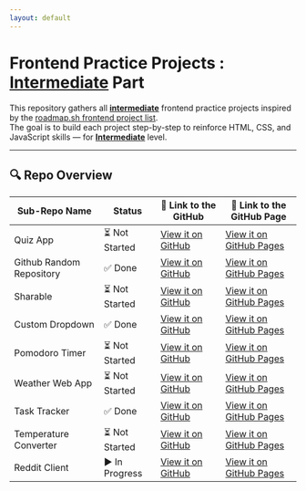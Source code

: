 ```yaml
---
layout: default
---
```

# Frontend Practice Projects : **<u>Intermediate</u>** Part

This repository gathers all **<u>intermediate</u>** frontend practice projects inspired by the [roadmap.sh frontend project list](https://roadmap.sh/frontend/projects).  
The goal is to build each project step-by-step to reinforce HTML, CSS, and JavaScript skills — for **<u>Intermediate</u>** level.

---

## 🔍 Repo Overview
<!-- START REPO OVERVIEW -->
| Sub-Repo Name | Status | 🔗 Link to the GitHub | 🔗 Link to the GitHub Page |
|---|---|---|---|
| Quiz App | ⏳ Not Started | [View it on GitHub](https://github.com/Kizz4/practice/tree/master/frontend_practice/intermediate_projects/quiz_app) | [View it on GitHub Pages](https://kizz4.github.io/practice/frontend_practice/intermediate_projects/quiz_app) |
| Github Random Repository | ✅ Done | [View it on GitHub](https://github.com/Kizz4/practice/tree/master/frontend_practice/intermediate_projects/github_random_repository) | [View it on GitHub Pages](https://kizz4.github.io/practice/frontend_practice/intermediate_projects/github_random_repository) |
| Sharable | ⏳ Not Started | [View it on GitHub](https://github.com/Kizz4/practice/tree/master/frontend_practice/intermediate_projects/sharable) | [View it on GitHub Pages](https://kizz4.github.io/practice/frontend_practice/intermediate_projects/sharable) |
| Custom Dropdown | ✅ Done | [View it on GitHub](https://github.com/Kizz4/practice/tree/master/frontend_practice/intermediate_projects/custom_dropdown) | [View it on GitHub Pages](https://kizz4.github.io/practice/frontend_practice/intermediate_projects/custom_dropdown) |
| Pomodoro Timer | ⏳ Not Started | [View it on GitHub](https://github.com/Kizz4/practice/tree/master/frontend_practice/intermediate_projects/pomodoro_timer) | [View it on GitHub Pages](https://kizz4.github.io/practice/frontend_practice/intermediate_projects/pomodoro_timer) |
| Weather Web App | ⏳ Not Started | [View it on GitHub](https://github.com/Kizz4/practice/tree/master/frontend_practice/intermediate_projects/weather_web_app) | [View it on GitHub Pages](https://kizz4.github.io/practice/frontend_practice/intermediate_projects/weather_web_app) |
| Task Tracker | ✅ Done | [View it on GitHub](https://github.com/Kizz4/practice/tree/master/frontend_practice/intermediate_projects/task_tracker) | [View it on GitHub Pages](https://kizz4.github.io/practice/frontend_practice/intermediate_projects/task_tracker) |
| Temperature Converter | ⏳ Not Started | [View it on GitHub](https://github.com/Kizz4/practice/tree/master/frontend_practice/intermediate_projects/temperature_converter) | [View it on GitHub Pages](https://kizz4.github.io/practice/frontend_practice/intermediate_projects/temperature_converter) |
| Reddit Client | ▶️ In Progress | [View it on GitHub](https://github.com/Kizz4/practice/tree/master/frontend_practice/intermediate_projects/reddit_client) | [View it on GitHub Pages](https://kizz4.github.io/practice/frontend_practice/intermediate_projects/reddit_client) |

<!-- END REPO OVERVIEW -->